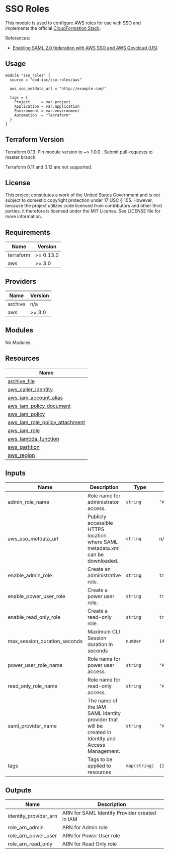 # SSO Roles

This module is used to configure AWS roles for use with SSO and implements the official
[CloudFormation Stack](https://debrosse-cloudformation-templates.s3-us-gov-west-1.amazonaws.com/aws-gov-cloud-default-aws-sso-roles.template).

References:

* [Enabling SAML 2.0 federation with AWS SSO and AWS Govcloud (US)](https://aws.amazon.com/blogs/publicsector/enabling-saml-2-0-federation-aws-sso-aws-govcloud-us/)

## Usage

```hcl
module "sso_roles" {
  source = "dod-iac/sso-roles/aws"

  aws_sso_metdata_url = "http://example.com/"

  tags = {
    Project     = var.project
    Application = var.application
    Environment = var.environment
    Automation  = "Terraform"
  }
}
```

## Terraform Version

Terraform 0.13. Pin module version to ~> 1.0.0 . Submit pull-requests to master branch.

Terraform 0.11 and 0.12 are not supported.

## License

This project constitutes a work of the United States Government and is not subject to domestic copyright protection under 17 USC § 105.  However, because the project utilizes code licensed from contributors and other third parties, it therefore is licensed under the MIT License.  See LICENSE file for more information.

## Requirements

| Name | Version |
|------|---------|
| terraform | >= 0.13.0 |
| aws | >= 3.0 |

## Providers

| Name | Version |
|------|---------|
| archive | n/a |
| aws | >= 3.0 |

## Modules

No Modules.

## Resources

| Name |
|------|
| [archive_file](https://registry.terraform.io/providers/hashicorp/archive/latest/docs/data-sources/file) |
| [aws_caller_identity](https://registry.terraform.io/providers/hashicorp/aws/3.0/docs/data-sources/caller_identity) |
| [aws_iam_account_alias](https://registry.terraform.io/providers/hashicorp/aws/3.0/docs/data-sources/iam_account_alias) |
| [aws_iam_policy_document](https://registry.terraform.io/providers/hashicorp/aws/3.0/docs/data-sources/iam_policy_document) |
| [aws_iam_policy](https://registry.terraform.io/providers/hashicorp/aws/3.0/docs/resources/iam_policy) |
| [aws_iam_role_policy_attachment](https://registry.terraform.io/providers/hashicorp/aws/3.0/docs/resources/iam_role_policy_attachment) |
| [aws_iam_role](https://registry.terraform.io/providers/hashicorp/aws/3.0/docs/resources/iam_role) |
| [aws_lambda_function](https://registry.terraform.io/providers/hashicorp/aws/3.0/docs/resources/lambda_function) |
| [aws_partition](https://registry.terraform.io/providers/hashicorp/aws/3.0/docs/data-sources/partition) |
| [aws_region](https://registry.terraform.io/providers/hashicorp/aws/3.0/docs/data-sources/region) |

## Inputs

| Name | Description | Type | Default | Required |
|------|-------------|------|---------|:--------:|
| admin\_role\_name | Role name for administrator access. | `string` | `"AWS_SSO_AdministratorAccessRole"` | no |
| aws\_sso\_metdata\_url | Publicly accessible HTTPS location where SAML metadata.xml can be downloaded. | `string` | n/a | yes |
| enable\_admin\_role | Create an administrative role. | `string` | `true` | no |
| enable\_power\_user\_role | Create a power user role. | `string` | `true` | no |
| enable\_read\_only\_role | Create a read-only role. | `string` | `true` | no |
| max\_session\_duration\_seconds | Maximum CLI Session duration in seconds | `number` | `14400` | no |
| power\_user\_role\_name | Role name for power user access. | `string` | `"AWS_SSO_PowerUserAccessRole"` | no |
| read\_only\_role\_name | Role name for read-only access. | `string` | `"AWS_SSO_ReadOnlyAccessRole"` | no |
| saml\_provider\_name | The name of the IAM SAML identity provider that will be created in Identity and Access Management. | `string` | `"AWS-SSO"` | no |
| tags | Tags to be applied to resources | `map(string)` | `{}` | no |

## Outputs

| Name | Description |
|------|-------------|
| identity\_provider\_arn | ARN for SAML Identity Provider created in IAM |
| role\_arn\_admin | ARN for Admin role |
| role\_arn\_power\_user | ARN for Power User role |
| role\_arn\_read\_only | ARN for Read Only role |
